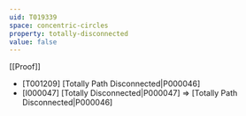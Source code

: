 ```yaml
---
uid: T019339
space: concentric-circles
property: totally-disconnected
value: false
---
```

[[Proof]]

* [T001209] [Totally Path Disconnected|P000046]
* [I000047] [Totally Disconnected|P000047] => [Totally Path Disconnected|P000046]

